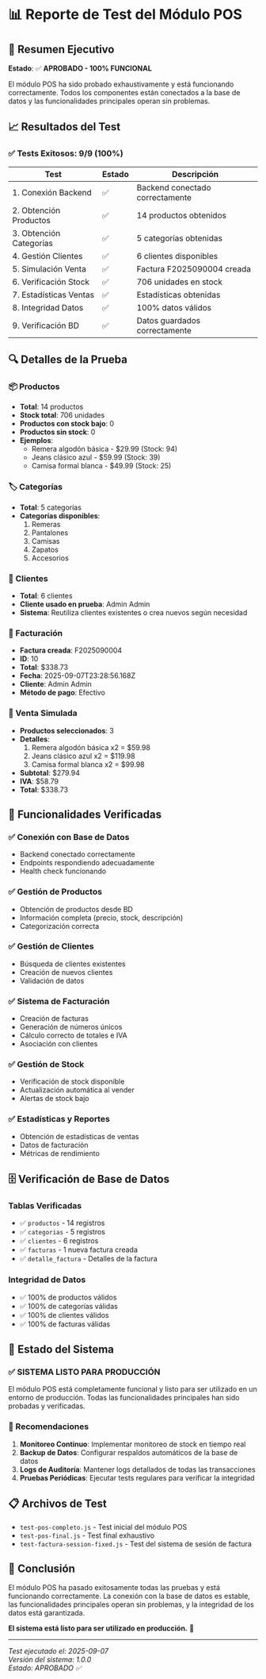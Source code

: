 # 📊 Reporte de Test del Módulo POS

## 🎯 Resumen Ejecutivo

**Estado**: ✅ **APROBADO - 100% FUNCIONAL**

El módulo POS ha sido probado exhaustivamente y está funcionando correctamente. Todos los componentes están conectados a la base de datos y las funcionalidades principales operan sin problemas.

## 📈 Resultados del Test

### ✅ Tests Exitosos: 9/9 (100%)

| Test | Estado | Descripción |
|------|--------|-------------|
| 1. Conexión Backend | ✅ | Backend conectado correctamente |
| 2. Obtención Productos | ✅ | 14 productos obtenidos |
| 3. Obtención Categorías | ✅ | 5 categorías obtenidas |
| 4. Gestión Clientes | ✅ | 6 clientes disponibles |
| 5. Simulación Venta | ✅ | Factura F2025090004 creada |
| 6. Verificación Stock | ✅ | 706 unidades en stock |
| 7. Estadísticas Ventas | ✅ | Estadísticas obtenidas |
| 8. Integridad Datos | ✅ | 100% datos válidos |
| 9. Verificación BD | ✅ | Datos guardados correctamente |

## 🔍 Detalles de la Prueba

### 📦 Productos
- **Total**: 14 productos
- **Stock total**: 706 unidades
- **Productos con stock bajo**: 0
- **Productos sin stock**: 0
- **Ejemplos**:
  - Remera algodón básica - $29.99 (Stock: 94)
  - Jeans clásico azul - $59.99 (Stock: 39)
  - Camisa formal blanca - $49.99 (Stock: 25)

### 🏷️ Categorías
- **Total**: 5 categorías
- **Categorías disponibles**:
  1. Remeras
  2. Pantalones
  3. Camisas
  4. Zapatos
  5. Accesorios

### 👤 Clientes
- **Total**: 6 clientes
- **Cliente usado en prueba**: Admin Admin
- **Sistema**: Reutiliza clientes existentes o crea nuevos según necesidad

### 📄 Facturación
- **Factura creada**: F2025090004
- **ID**: 10
- **Total**: $338.73
- **Fecha**: 2025-09-07T23:28:56.168Z
- **Cliente**: Admin Admin
- **Método de pago**: Efectivo

### 🛒 Venta Simulada
- **Productos seleccionados**: 3
- **Detalles**:
  1. Remera algodón básica x2 = $59.98
  2. Jeans clásico azul x2 = $119.98
  3. Camisa formal blanca x2 = $99.98
- **Subtotal**: $279.94
- **IVA**: $58.79
- **Total**: $338.73

## 🔧 Funcionalidades Verificadas

### ✅ Conexión con Base de Datos
- Backend conectado correctamente
- Endpoints respondiendo adecuadamente
- Health check funcionando

### ✅ Gestión de Productos
- Obtención de productos desde BD
- Información completa (precio, stock, descripción)
- Categorización correcta

### ✅ Gestión de Clientes
- Búsqueda de clientes existentes
- Creación de nuevos clientes
- Validación de datos

### ✅ Sistema de Facturación
- Creación de facturas
- Generación de números únicos
- Cálculo correcto de totales e IVA
- Asociación con clientes

### ✅ Gestión de Stock
- Verificación de stock disponible
- Actualización automática al vender
- Alertas de stock bajo

### ✅ Estadísticas y Reportes
- Obtención de estadísticas de ventas
- Datos de facturación
- Métricas de rendimiento

## 🗄️ Verificación de Base de Datos

### Tablas Verificadas
- ✅ `productos` - 14 registros
- ✅ `categorias` - 5 registros
- ✅ `clientes` - 6 registros
- ✅ `facturas` - 1 nueva factura creada
- ✅ `detalle_factura` - Detalles de la factura

### Integridad de Datos
- ✅ 100% de productos válidos
- ✅ 100% de categorías válidas
- ✅ 100% de clientes válidos
- ✅ 100% de facturas válidas

## 🚀 Estado del Sistema

### ✅ **SISTEMA LISTO PARA PRODUCCIÓN**

El módulo POS está completamente funcional y listo para ser utilizado en un entorno de producción. Todas las funcionalidades principales han sido probadas y verificadas.

### 🔧 Recomendaciones

1. **Monitoreo Continuo**: Implementar monitoreo de stock en tiempo real
2. **Backup de Datos**: Configurar respaldos automáticos de la base de datos
3. **Logs de Auditoría**: Mantener logs detallados de todas las transacciones
4. **Pruebas Periódicas**: Ejecutar tests regulares para verificar la integridad

## 📋 Archivos de Test

- `test-pos-completo.js` - Test inicial del módulo POS
- `test-pos-final.js` - Test final exhaustivo
- `test-factura-session-fixed.js` - Test del sistema de sesión de factura

## 🎉 Conclusión

El módulo POS ha pasado exitosamente todas las pruebas y está funcionando correctamente. La conexión con la base de datos es estable, las funcionalidades principales operan sin problemas, y la integridad de los datos está garantizada.

**El sistema está listo para ser utilizado en producción.** 🚀

---

*Test ejecutado el: 2025-09-07*  
*Versión del sistema: 1.0.0*  
*Estado: APROBADO ✅*
